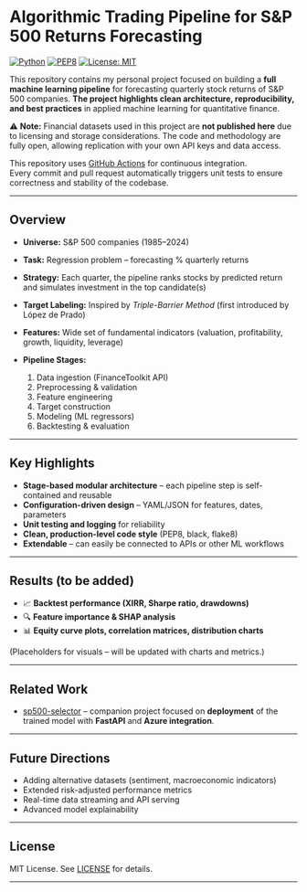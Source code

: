 # Algorithmic Trading Pipeline for S\&P 500 Returns Forecasting

[![Python](https://img.shields.io/badge/python-3.11-blue.svg)](https://www.python.org/)
[![PEP8](https://img.shields.io/badge/code%20style-PEP8-orange)](https://peps.python.org/pep-0008/)
[![License: MIT](https://img.shields.io/badge/License-MIT-green.svg)](LICENSE)

This repository contains my personal project focused on building a **full machine learning pipeline** for forecasting quarterly stock returns of S\&P 500 companies. **The project highlights clean architecture, reproducibility, and best practices** in applied machine learning for quantitative finance.

⚠️ **Note:** Financial datasets used in this project are **not published here** due to licensing and storage considerations. The code and methodology are fully open, allowing replication with your own API keys and data access.

This repository uses [GitHub Actions](https://docs.github.com/en/actions) for continuous integration.  
Every commit and pull request automatically triggers unit tests to ensure correctness and stability of the codebase.  

---

## Overview

* **Universe:** S\&P 500 companies (1985–2024)
* **Task:** Regression problem – forecasting % quarterly returns
* **Strategy:** Each quarter, the pipeline ranks stocks by predicted return and simulates investment in the top candidate(s)
* **Target Labeling:** Inspired by *Triple-Barrier Method* (first introduced by López de Prado)
* **Features:** Wide set of fundamental indicators (valuation, profitability, growth, liquidity, leverage)
* **Pipeline Stages:**

  1. Data ingestion (FinanceToolkit API)
  2. Preprocessing & validation
  3. Feature engineering
  4. Target construction
  5. Modeling (ML regressors)
  6. Backtesting & evaluation

---

## Key Highlights

* **Stage-based modular architecture** – each pipeline step is self-contained and reusable
* **Configuration-driven design** – YAML/JSON for features, dates, parameters
* **Unit testing and logging** for reliability
* **Clean, production-level code style** (PEP8, black, flake8)
* **Extendable** – can easily be connected to APIs or other ML workflows

---

## Results (to be added)

* 📈 **Backtest performance (XIRR, Sharpe ratio, drawdowns)**
* 🔍 **Feature importance & SHAP analysis**
* 📊 **Equity curve plots, correlation matrices, distribution charts**

(Placeholders for visuals – will be updated with charts and metrics.)

---

## Related Work

* [sp500-selector](https://github.com/mateuszgrzyb-pl/sp500-selector) – companion project focused on **deployment** of the trained model with **FastAPI** and **Azure integration**.

---

## Future Directions

* Adding alternative datasets (sentiment, macroeconomic indicators)
* Extended risk-adjusted performance metrics
* Real-time data streaming and API serving
* Advanced model explainability

---

## License

MIT License. See [LICENSE](LICENSE) for details.

---
